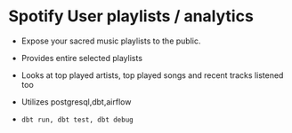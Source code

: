 # Spotify User playlists / analytics

- Expose your sacred music playlists to the public.
- Provides entire selected playlists
- Looks at top played artists, top played songs and recent tracks listened too

- Utilizes postgresql,dbt,airflow

- `dbt run, dbt test, dbt debug`
